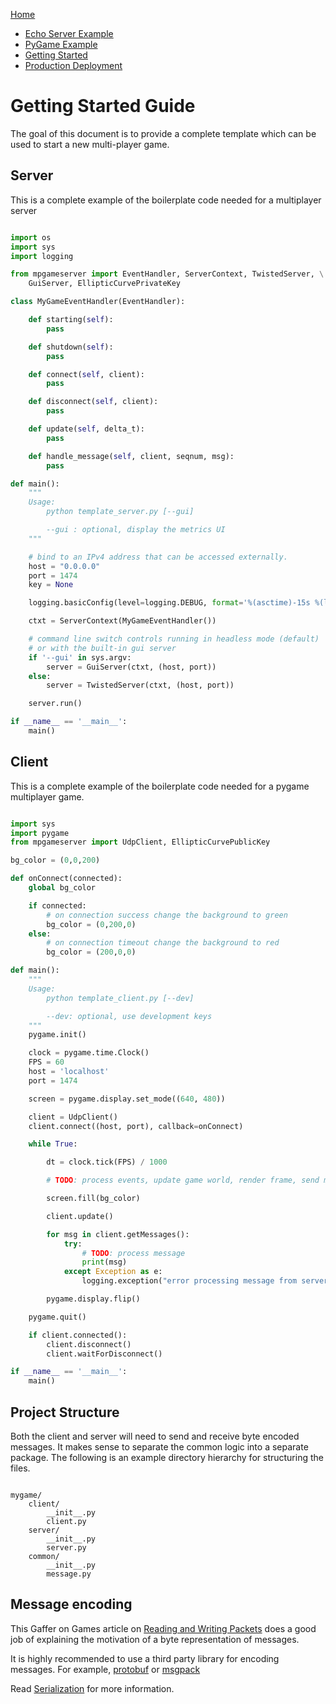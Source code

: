 [Home](../README.md)

* [Echo Server Example](./example.md)
* [PyGame Example](docs/example2.md)
* [Getting Started](./GettingStarted.md)
* [Production Deployment](./ProductionDeployment.md)

# Getting Started Guide

The goal of this document is to provide a complete template which can be used to start a new multi-player game.

## Server

This is a complete example of the boilerplate code needed for a multiplayer server
```python

import os
import sys
import logging

from mpgameserver import EventHandler, ServerContext, TwistedServer, \
    GuiServer, EllipticCurvePrivateKey

class MyGameEventHandler(EventHandler):

    def starting(self):
        pass

    def shutdown(self):
        pass

    def connect(self, client):
        pass

    def disconnect(self, client):
        pass

    def update(self, delta_t):
        pass

    def handle_message(self, client, seqnum, msg):
        pass

def main():
    """
    Usage:
        python template_server.py [--gui]

        --gui : optional, display the metrics UI
    """

    # bind to an IPv4 address that can be accessed externally.
    host = "0.0.0.0"
    port = 1474
    key = None

    logging.basicConfig(level=logging.DEBUG, format='%(asctime)-15s %(levelname)s %(filename)s:%(funcName)s():%(lineno)d:%(message)s')

    ctxt = ServerContext(MyGameEventHandler())

    # command line switch controls running in headless mode (default)
    # or with the built-in gui server
    if '--gui' in sys.argv:
        server = GuiServer(ctxt, (host, port))
    else:
        server = TwistedServer(ctxt, (host, port))

    server.run()

if __name__ == '__main__':
    main()


```

## Client

This is a complete example of the boilerplate code needed for a pygame multiplayer game.

```python

import sys
import pygame
from mpgameserver import UdpClient, EllipticCurvePublicKey

bg_color = (0,0,200)

def onConnect(connected):
    global bg_color

    if connected:
        # on connection success change the background to green
        bg_color = (0,200,0)
    else:
        # on connection timeout change the background to red
        bg_color = (200,0,0)

def main():
    """
    Usage:
        python template_client.py [--dev]

        --dev: optional, use development keys
    """
    pygame.init()

    clock = pygame.time.Clock()
    FPS = 60
    host = 'localhost'
    port = 1474

    screen = pygame.display.set_mode((640, 480))

    client = UdpClient()
    client.connect((host, port), callback=onConnect)

    while True:

        dt = clock.tick(FPS) / 1000

        # TODO: process events, update game world, render frame, send messages

        screen.fill(bg_color)

        client.update()

        for msg in client.getMessages():
            try:
                # TODO: process message
                print(msg)
            except Exception as e:
                logging.exception("error processing message from server")

        pygame.display.flip()

    pygame.quit()

    if client.connected():
        client.disconnect()
        client.waitForDisconnect()

if __name__ == '__main__':
    main()

```


## Project Structure

Both the client and server will need to send and receive byte encoded messages.
It makes sense to separate the common logic into a separate package.
The following is an example directory hierarchy for structuring the files.

```

mygame/
    client/
        __init__.py
        client.py
    server/
        __init__.py
        server.py
    common/
        __init__.py
        message.py
```

## Message encoding

This Gaffer on Games article on [Reading and Writing Packets](https://www.gafferongames.com/post/reading_and_writing_packets) does a good job of explaining the motivation of a byte representation of messages.

It is highly recommended to use a third party library for encoding messages.
For example, [protobuf](https://pypi.org/project/protobuf) or [msgpack](https://pypi.org/project/msgpack)

Read [Serialization](serializable.md) for more information.